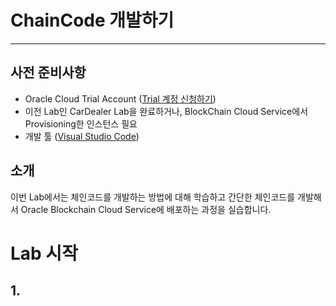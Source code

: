 # ChainCode 개발하기 #
-----
## 사전 준비사항 ##
+ Oracle Cloud Trial Account ([Trial 계정 신청하기](http://www.oracloud.kr/post/oracle_cloud_trial_universal/))
+ 이전 Lab인 CarDealer Lab을 완료하거나, BlockChain Cloud Service에서 Provisioning한 인스턴스 필요
+ 개발 툴 ([Visual Studio Code](https://code.visualstudio.com/))

## 소개 ##
이번 Lab에서는 체인코드를 개발하는 방법에 대해 학습하고 간단한 체인코드를 개발해서 Oracle Blockchain Cloud Service에 배포하는 과정을 실습합니다.

# Lab 시작

## 1. 
